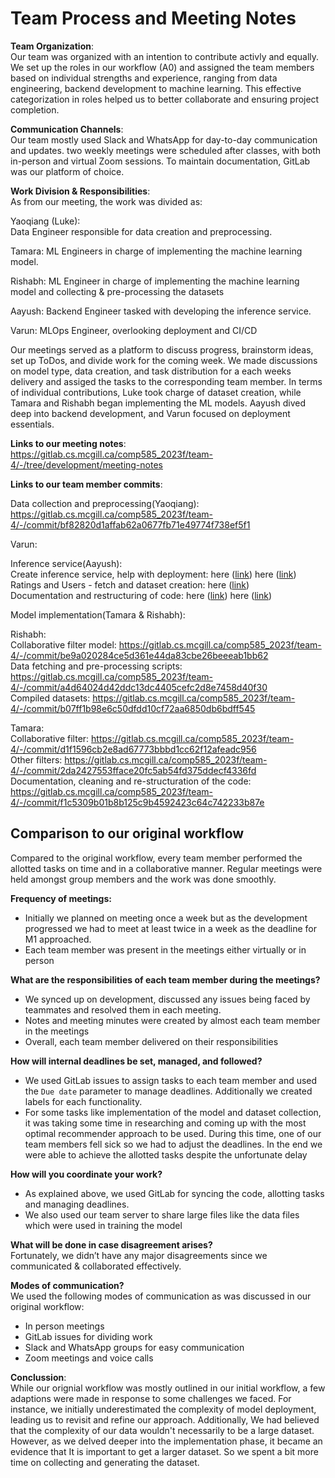 # Team Process and Meeting Notes

**Team Organization**:  
Our team was organized with an intention to contribute activly and equally. We set up the roles in our workflow (A0) and  assigned the team members based on individual strengths and experience, ranging from data engineering, backend development to machine learning. This effective categorization in roles helped us to better collaborate and ensuring project completion.

**Communication Channels**:  
Our team mostly used Slack and WhatsApp for day-to-day communication and updates. two weekly meetings were scheduled after classes, with both in-person and virtual Zoom sessions. To maintain documentation, GitLab was our platform of choice.

**Work Division & Responsibilities**:  
As from our meeting, the work was divided as:

Yaoqiang (Luke):  
Data Engineer responsible for data creation and preprocessing.

Tamara: 
ML Engineers in charge of implementing the machine learning model.

Rishabh:
ML Engineer in charge of implementing the machine learning model and collecting \& pre-processing the datasets

Aayush: 
Backend Engineer tasked with developing the inference service.

Varun: 
MLOps Engineer, overlooking deployment and CI/CD

Our meetings served as a platform to discuss progress, brainstorm ideas, set up ToDos, and divide work for the coming week. We made discussions on model type, data creation, and task distribution for a each weeks delivery and assiged the tasks to the corresponding team member. In terms of individual contributions, Luke took charge of dataset creation, while Tamara and Rishabh began implementing the ML models. Aayush dived deep into backend development, and Varun focused on deployment essentials.

**Links to our meeting notes**:
https://gitlab.cs.mcgill.ca/comp585_2023f/team-4/-/tree/development/meeting-notes

**Links to our team member commits**:

Data collection and preprocessing(Yaoqiang):  
https://gitlab.cs.mcgill.ca/comp585_2023f/team-4/-/commit/bf82820d1affab62a0677fb71e49774f738ef5f1

Varun:


Inference service(Aayush):  
Create inference service, help with deployment:
here ([link](https://gitlab.cs.mcgill.ca/comp585_2023f/team-4/-/commit/a8e3116e65c35ac300b9c40ed5238775ceed2223)) here ([link](https://gitlab.cs.mcgill.ca/comp585_2023f/team-4/-/commit/4566105d1b007a154147004449541d5556f993f8))  
Ratings and Users - fetch and dataset creation: here ([link](https://gitlab.cs.mcgill.ca/comp585_2023f/team-4/-/commit/6f6eda5706550a5b97f25ec4b8caab5df96e1756))  
Documentation and restructuring of code: here ([link](https://gitlab.cs.mcgill.ca/comp585_2023f/team-4/-/commit/17f5d3d221c67758164ed2ad8d9b248f94675473)) here ([link](https://gitlab.cs.mcgill.ca/comp585_2023f/team-4/-/commit/22f7bf9deca26b9caf8d7b401cfa47b84fc41809))

Model implementation(Tamara & Rishabh):

Rishabh:  
Collaborative filter model: https://gitlab.cs.mcgill.ca/comp585_2023f/team-4/-/commit/be9a020284ce5d361e44da83cbe26beeeab1bb62  
Data fetching and pre-processing scripts: https://gitlab.cs.mcgill.ca/comp585_2023f/team-4/-/commit/a4d64024d42ddc13dc4405cefc2d8e7458d40f30  
Compiled datasets: https://gitlab.cs.mcgill.ca/comp585_2023f/team-4/-/commit/b07ff1b98e6c50dfdd10cf72aa6850db6bdff545

Tamara:  
Collaborative filter: https://gitlab.cs.mcgill.ca/comp585_2023f/team-4/-/commit/d1f1596cb2e8ad67773bbbd1cc62f12afeadc956  
Other filters: https://gitlab.cs.mcgill.ca/comp585_2023f/team-4/-/commit/2da2427553fface20fc5ab54fd375ddecf4336fd  
Documentation, cleaning and re-structuration of the code: https://gitlab.cs.mcgill.ca/comp585_2023f/team-4/-/commit/f1c5309b01b8b125c9b4592423c64c742233b87e  

## Comparison to our original workflow  
Compared to the original workflow, every team member performed the allotted tasks on time and in a collaborative manner. Regular meetings were held amongst group members and the work was done smoothly.

**Frequency of meetings:**  
- Initially we planned on meeting once a week but as the development progressed we had to meet at least twice in a week as the deadline for M1 approached.
- Each team member was present in the meetings either virtually or in person

**What are the responsibilities of each team member during the meetings?**  
- We synced up on development, discussed any issues being faced by teammates and resolved them in each meeting. 
- Notes and meeting minutes were created by almost each team member in the meetings
- Overall, each team member delivered on their responsibilities 

**How will internal deadlines be set, managed, and followed?**  
- We used GitLab issues to assign tasks to each team member and used the `Due date` parameter to manage deadlines. Additionally we created labels for each functionality. 
- For some tasks like implementation of the model and dataset collection, it was taking some time in researching and coming up with the most optimal recommender approach to be used. During this time, one of our team members fell sick so we had to adjust the deadlines. In the end we were able to achieve the allotted tasks despite the unfortunate delay

**How will you coordinate your work?**  
- As explained above, we used GitLab for syncing the code, allotting tasks and managing deadlines.
- We also used our team server to share large files like the data files which were used in training the model

**What will be done in case disagreement arises?**  
Fortunately, we didn’t have any major disagreements since we communicated & collaborated effectively.

**Modes of communication?**  
We used the following modes of communication as was discussed in our original workflow:
- In person meetings
- GitLab issues for dividing work
- Slack and WhatsApp groups for easy communication
- Zoom meetings and voice calls

**Conclussion**:  
While our orignial workflow was mostly outlined in our initial workflow, a few adaptions were made in response to some challenges we faced. For instance, we initially underestimated the complexity of model deployment, leading us to revisit and refine our approach. Additionally, We had believed that the complexity of our data wouldn't necessarily to be a large dataset. However, as we delved deeper into the implementation phase, it became an evidence that It is important to get a larger dataset. So we spent a bit more time on collecting and generating the dataset.
